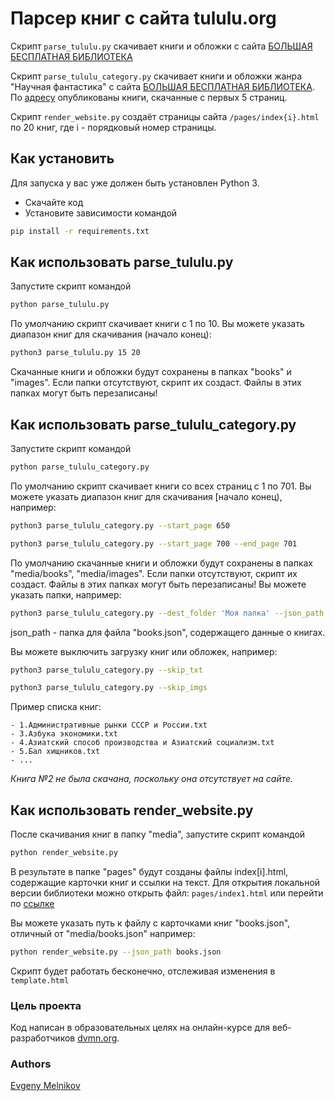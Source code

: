 # Парсер книг с сайта tululu.org
Скрипт `parse_tululu.py` скачивает книги и обложки с сайта [БОЛЬШАЯ БЕСПЛАТНАЯ БИБЛИОТЕКА](https://tululu.org/)

Скрипт `parse_tululu_category.py` скачивает книги и обложки жанра "Научная фантастика" с сайта [БОЛЬШАЯ БЕСПЛАТНАЯ БИБЛИОТЕКА](https://tululu.org/l55/).
По [адресу](https://melnikovei.github.io/Parse_library/pages/index1.html) опубликованы книги, скачанные с первых 5 страниц.

Скрипт `render_website.py` создаёт страницы сайта `/pages/index{i}.html` по 20 книг, где i - порядковый номер страницы.
## Как установить
Для запуска у вас уже должен быть установлен Python 3.
- Скачайте код
- Установите зависимости командой
```sh
pip install -r requirements.txt
```

## Как использовать parse_tululu.py
Запустите скрипт командой
```sh
python parse_tululu.py
```
По умолчанию скрипт скачивает книги с 1 по 10.
Вы можете указать диапазон книг для скачивания (начало конец):
```sh
python3 parse_tululu.py 15 20
```
Скачанные книги и обложки будут сохранены в папках "books" и "images".
Если папки отсутствуют, скрипт их создаст.
Файлы в этих папках могут быть перезаписаны!

## Как использовать parse_tululu_category.py
Запустите скрипт командой
```sh
python parse_tululu_category.py
```

По умолчанию скрипт скачивает книги со всех страниц с 1 по 701.
Вы можете указать диапазон книг для скачивания [начало конец), например:
```sh
python3 parse_tululu_category.py --start_page 650
```
```sh
python3 parse_tululu_category.py --start_page 700 --end_page 701
```
По умолчанию скачанные книги и обложки будут сохранены в папках "media/books", "media/images". Если папки отсутствуют, скрипт их создаст.
Файлы в этих папках могут быть перезаписаны!
Вы можете указать папки, например:
```sh
python3 parse_tululu_category.py --dest_folder 'Моя папка' --json_path 'Папка для json' 
```
json_path - папка для файла "books.json", содержащего данные о книгах.

Вы можете выключить загрузку книг или обложек, например:
```sh
python3 parse_tululu_category.py --skip_txt 
```
```sh
python3 parse_tululu_category.py --skip_imgs 
```

Пример списка книг:
```
- 1.Административные рынки СССР и России.txt
- 3.Азбука экономики.txt
- 4.Азиатский способ производства и Азиатский социализм.txt
- 5.Бал хищников.txt
- ...
```
_Книга №2 не была скачана, поскольку она отсутствует на сайте._
 
## Как использовать render_website.py
После скачивания книг в папку "media", запустите скрипт командой
```sh
python render_website.py
```
В результате в папке "pages" будут созданы файлы index[i].html, содержащие карточки книг и ссылки на текст.
Для открытия локальной версии библиотеки можно открыть файл: `pages/index1.html` или перейти по [ссылке](http://127.0.0.1:5500/pages/index1.html)

Вы можете указать путь к файлу с карточками книг "books.json", отличный от "media/books.json" например:
```sh
python render_website.py --json_path books.json 
```
Скрипт будет работать бесконечно, отслеживая изменения в `template.html`
### Цель проекта
Код написан в образовательных целях на онлайн-курсе для веб-разработчиков [dvmn.org](https://dvmn.org/).

### Authors
[Evgeny Melnikov](https://github.com/MelnikovEI)
